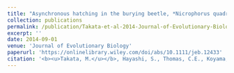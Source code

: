 ```yaml
---
title: "Asynchronous hatching in the burying beetle, *Nicrophorus quadripunctatus*, maximizes parental fitness"
collection: publications
permalink: /publication/Takata-et-al-2014-Journal-of-Evolutionary-Biology
excerpt: ''
date: 2014-09-01
venue: 'Journal of Evolutionary Biology'
paperurl: 'https://onlinelibrary.wiley.com/doi/abs/10.1111/jeb.12433'
citation: '<b><u>Takata, M.</u></b>, Hayashi, S., Thomas, C.E., Koyama, S., Satoh, T., Fugo, H. (2014) <b><i>Journal of Evolutionary Biology</i></b> 27: 1830-1836.'
---
```


<!-- 論文の要約・解説など入れたければここ打つ -->
